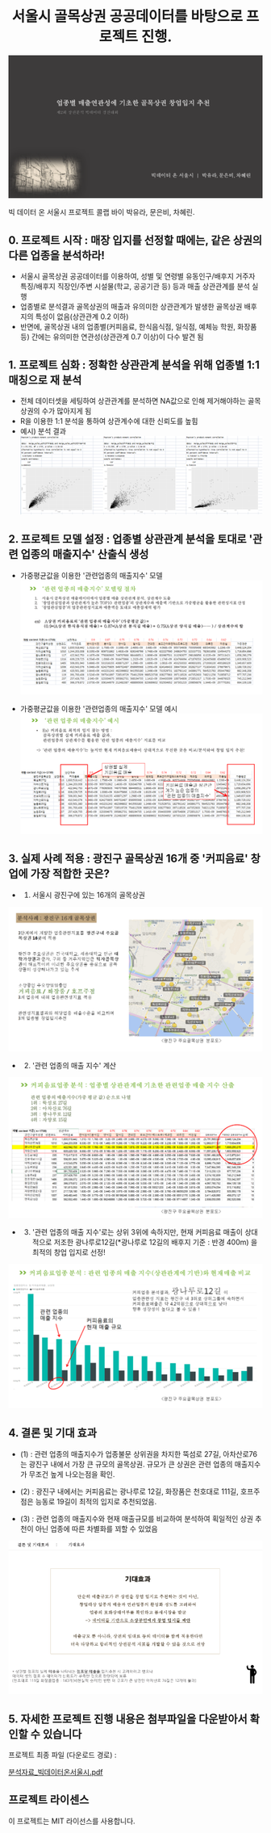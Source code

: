 
<h1 align="center">서울시 골목상권 공공데이터를 바탕으로 프로젝트 진행.</h1>


![title](./image/title.png)

빅 데이터 온 서울시 프로젝트 콜랩 바이 박유라, 문은비, 차혜린.

## 0. 프로젝트 시작 :  매장 입지를 선정할 때에는, 같은 상권의 다른 업종을 분석하라!

- 서울시 골목상권 공공데이터를 이용하여, 성별 및 연령별 유동인구/배후지 거주자 특징/배후지 직장인/주변 시설물(학교, 공공기관 등) 등과 매출 상관관계를 분석 실행
- 업종별로 분석결과 골목상권의 매출과 유의미한 상관관계가 발생한 골목상권 배후지의 특성이 없음(상관관계 0.2 이하) 
- 반면에, 골목상권 내의 업종별(커피음료, 한식음식점, 일식점, 예체능 학원, 화장품 등) 간에는 유의미한 연관성(상관관계 0.7 이상)이 다수 발견 됨

## 1. 프로젝트 심화 : 정확한 상관관계 분석을 위해 업종별 1:1 매칭으로 재 분석

- 전체 데이터셋을 세팅하여 상관관계를 분석하면 NA값으로 인해 제거해야하는 골목상권의 수가 많아지게 됨
- R을 이용한 1:1 분석을 통하여 상관계수에 대한 신뢰도를 높힘
- 예시) 분석 결과
![Rcor](./image/Rcor.png)


## 2. 프로젝트 모델 설정 : 업종별 상관관계 분석을 토대로 '관련 업종의 매출지수' 산출식 생성


- 가중평균값을 이용한 '관련업종의 매출지수' 모델
![func1](./image/function1.png)

- 가중평균값을 이용한 '관련업종의 매출지수' 모델 예시
![func2](./image/function2.png)



## 3. 실제 사례 적용 : 광진구 골목상권 16개 중 '커피음료' 창업에 가장 적합한 곳은?

- 1) 서울시 광진구에 있는 16개의 골목상권

![exp1](./image/example1.png)

- 2) '관련 업종의 매출 지수' 계산

![exp2](./image/example2.png)

- 3) '관련 업종의 매출 지수'로는 상위 3위에 속하지만, 현재 커피음료 매출이 상대적으로 저조한 광나루로12길(*광나루로 12길의 배후지 기준 : 반경 400m) 을 최적의 창업 입지로 선정!

![exp3](./image/example3.png)



## 4. 결론 및 기대 효과

- (1) :  관련 업종의 매출지수가 업종불문 상위권을 차지한 뚝섬로 27길, 아차산로76 는 광진구 내에서 가장 큰 규모의 골목상권.
규모가 큰 상권은 관련 업종의 매출지수가 무조건 높게 나오는점을 확인.

- (2) : 광진구 내에서는  커피음료는 광나루로 12길,  화장품은 천호대로 111길, 호프주점은 능동로 19길이 최적의 입지로 추천되었음.

- (3) : 관련 업종의 매출지수와 현재 매출규모를 비교하여 분석하여 획일적인 상권 추천이 아닌 업종에 따른 차별화를 꾀할 수 있었음

![exp4](./image/last.PNG)



## 5. 자세한 프로젝트 진행 내용은 첨부파일을 다운받아서 확인할 수 있습니다 

프로젝트 최종 파일 (다운로드 경로) : 

<a href="분석자료_빅데이터온서울시.pdf" download>분석자료_빅데이터온서울시.pdf</a>


## 프로젝트 라이센스

이 프로젝트는 MIT 라이선스를 사용합니다.
